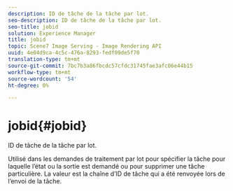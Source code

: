 ```yaml
---
description: ID de tâche de la tâche par lot.
seo-description: ID de tâche de la tâche par lot.
seo-title: jobid
solution: Experience Manager
title: jobid
topic: Scene7 Image Serving - Image Rendering API
uuid: 4e04d9ca-4c5c-476a-8293-fedf09de5f70
translation-type: tm+mt
source-git-commit: 7bc7b3a86fbcdc57cfdc31745fae3afc06e44b15
workflow-type: tm+mt
source-wordcount: '54'
ht-degree: 0%

---
```



# jobid{#jobid}

ID de tâche de la tâche par lot.

Utilisé dans les demandes de traitement par lot pour spécifier la tâche pour laquelle l’état ou la sortie est demandé ou pour supprimer une tâche particulière. La valeur est la chaîne d’ID de tâche qui a été renvoyée lors de l’envoi de la tâche.
